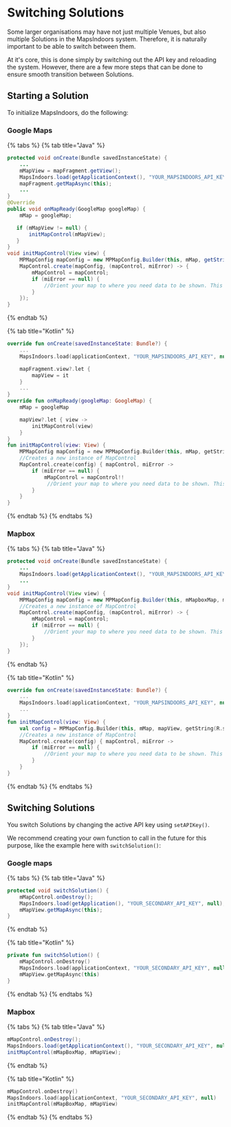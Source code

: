 # Switching Solutions

Some larger organisations may have not just multiple Venues, but also multiple Solutions in the MapsIndoors system. Therefore, it is naturally important to be able to switch between them.

At it's core, this is done simply by switching out the API key and reloading the system. However, there are a few more steps that can be done to ensure smooth transition between Solutions.

## Starting a Solution[​](https://docs.mapsindoors.com/switch-solutions#starting-a-solution) <a href="#starting-a-solution" id="starting-a-solution"></a>

To initialize MapsIndoors, do the following:

### Google Maps

{% tabs %}
{% tab title="Java" %}
```java
protected void onCreate(Bundle savedInstanceState) {
    ...
    mMapView = mapFragment.getView();
    MapsIndoors.load(getApplicationContext(), "YOUR_MAPSINDOORS_API_KEY", null);
    mapFragment.getMapAsync(this);
    ...
}
@Override
public void onMapReady(GoogleMap googleMap) {
    mMap = googleMap;

   if (mMapView != null) {
       initMapControl(mMapView);
   }
}
void initMapControl(View view) {
    MPMapConfig mapConfig = new MPMapConfig.Builder(this, mMap, getString(R.string.google_maps_key), view, true).build();
    MapControl.create(mapConfig, (mapControl, miError) -> {
        mMapControl = mapControl;
        if (miError == null) {
            //Orient your map to where you need data to be shown. This could be done by getting the default venue through MapsIndoors and panning the camera there
        }
    });
}
```
{% endtab %}

{% tab title="Kotlin" %}
```kotlin
override fun onCreate(savedInstanceState: Bundle?) {
    ...
    MapsIndoors.load(applicationContext, "YOUR_MAPSINDOORS_API_KEY", null)

    mapFragment.view?.let {
        mapView = it
    }
    ...
}
override fun onMapReady(googleMap: GoogleMap) {
    mMap = googleMap

    mapView?.let { view ->
        initMapControl(view)
    }
}
fun initMapControl(view: View) {
    MPMapConfig mapConfig = new MPMapConfig.Builder(this, mMap, getString(R.string.google_maps_key), view, true).build();
    //Creates a new instance of MapControl
    MapControl.create(config) { mapControl, miError ->
        if (miError == null) {
            mMapControl = mapControl!!
             //Orient your map to where you need data to be shown. This could be done by getting the default venue through MapsIndoors and panning the camera there
        }
    }
}
```
{% endtab %}
{% endtabs %}

### Mapbox

{% tabs %}
{% tab title="Java" %}
```java
protected void onCreate(Bundle savedInstanceState) {
    ...
    MapsIndoors.load(getApplicationContext(), "YOUR_MAPSINDOORS_API_KEY", null);
    ...
}
void initMapControl(View view) {
    MPMapConfig mapConfig = new MPMapConfig.Builder(this, mMapboxMap, mMapView, getString(R.string.mapbox_access_token),true).build();
    //Creates a new instance of MapControl
    MapControl.create(mapConfig, (mapControl, miError) -> {
        mMapControl = mapControl;
        if (miError == null) {
            //Orient your map to where you need data to be shown. This could be done by getting the default venue through MapsIndoors and panning the camera there
        }
    });
}
```
{% endtab %}

{% tab title="Kotlin" %}
```kotlin
override fun onCreate(savedInstanceState: Bundle?) {
    ...
    MapsIndoors.load(applicationContext, "YOUR_MAPSINDOORS_API_KEY", null)
    ...
}
fun initMapControl(view: View) {
    val config = MPMapConfig.Builder(this, mMap, mapView, getString(R.string.mapbox_access_token),true).build()
    //Creates a new instance of MapControl
    MapControl.create(config) { mapControl, miError ->
        if (miError == null) {
            //Orient your map to where you need data to be shown. This could be done by getting the default venue through MapsIndoors and panning the camera there
        }
    }
}
```
{% endtab %}
{% endtabs %}

## Switching Solutions[​](https://docs.mapsindoors.com/switch-solutions#switching-solutions) <a href="#switching-solutions" id="switching-solutions"></a>

You switch Solutions by changing the active API key using `setAPIKey()`.

We recommend creating your own function to call in the future for this purpose, like the example here with `switchSolution()`:

### Google maps

{% tabs %}
{% tab title="Java" %}
```java
protected void switchSolution() {
    mMapControl.onDestroy();
    MapsIndoors.load(getApplication(), "YOUR_SECONDARY_API_KEY", null);
    mMapView.getMapAsync(this);
}
```
{% endtab %}

{% tab title="Kotlin" %}
```kotlin
private fun switchSolution() {
    mMapControl.onDestroy()
    MapsIndoors.load(applicationContext, "YOUR_SECONDARY_API_KEY", null)
    mMapView.getMapAsync(this)
}
```
{% endtab %}
{% endtabs %}

### Mapbox

{% tabs %}
{% tab title="Java" %}
```java
mMapControl.onDestroy();
MapsIndoors.load(getApplicationContext(), "YOUR_SECONDARY_API_KEY", null);
initMapControl(mMapBoxMap, mMapView);
```
{% endtab %}

{% tab title="Kotlin" %}
```kotlin
mMapControl.onDestroy()
MapsIndoors.load(applicationContext, "YOUR_SECONDARY_API_KEY", null)
initMapControl(mMapBoxMap, mMapView)
```
{% endtab %}
{% endtabs %}
